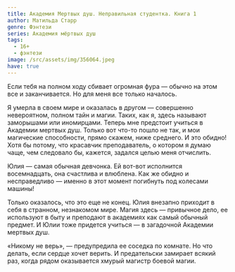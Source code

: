 ```yaml
---
title: Академия Мертвых душ. Неправильная студентка. Книга 1
author: Матильда Старр
genre: Фэнтези
series: Академия мёртвых душ
tags:
  - 16+
  - фэнтези
image: /src/assets/img/356064.jpeg
have: true
---
```

Если тебя на полном ходу сбивает огромная фура — обычно на этом все и заканчивается. Но для меня все только началось.

Я умерла в своем мире и оказалась в другом — совершенно невероятном, полном тайн и магии. Таких, как я, здесь называют заморышами или иномирцами. Теперь мне предстоит учиться в Академии мертвых душ. Только вот что-то пошло не так, и мои магические способности, прямо скажем, ниже среднего. И это обидно! Хотя бы потому, что красавчик преподаватель, о котором я думаю чаще, чем следовало бы, кажется, задался целью меня отчислить.

Юлия — самая обычная девчонка. Ей вот-вот исполнится восемнадцать, она счастлива и влюблена. Как же обидно и несправедливо — именно в этот момент погибнуть под колесами машины!

Только оказалось, что это еще не конец. Юлия внезапно приходит в себя в странном, незнакомом мире. Магия здесь — привычное дело, ее используют в быту и преподают в академиях как самый обычный предмет. И Юлии тоже придется учиться — в загадочной Академии мертвых душ.

«Никому не верь», — предупредила ее соседка по комнате. Но что делать, если сердце хочет верить. И предательски замирает всякий раз, когда рядом оказывается хмурый магистр боевой магии.
